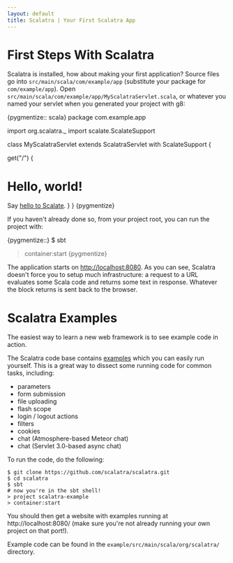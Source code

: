 ```yaml
---
layout: default
title: Scalatra | Your First Scalatra App
---
```


<div class="page-header">
  <h1>First Steps With Scalatra</h1>
</div>

Scalatra is installed, how about making your first application?  Source files
go into `src/main/scala/com/example/app` (substitute your package for
`com/example/app`).  Open
`src/main/scala/com/example/app/MyScalatraServlet.scala`, or whatever you named
your servlet when you generated your project with g8:

{pygmentize:: scala}
package com.example.app

import org.scalatra._
import scalate.ScalateSupport

class MyScalatraServlet extends ScalatraServlet with ScalateSupport {

  get("/") {
    <html>
      <body>
        <h1>Hello, world!</h1>
        Say <a href="hello-scalate">hello to Scalate</a>.
      </body>
    </html>
  }
}
{pygmentize}

If you haven't already done so, from your project root, you can run the project
with:

{pygmentize::}
$ sbt
> container:start
{pygmentize}

The application starts on [http://localhost:8080](http://localhost:8080).  As
you can see, Scalatra doesn't force you to setup much infrastructure: a
request to a URL evaluates some Scala code and returns some text in response.
Whatever the block returns is sent back to the browser.

Scalatra Examples
=================

The easiest way to learn a new web framework is to see example code in action.

The Scalatra code base contains [examples][examples] which you can easily run
yourself. This is a great way to dissect some running code for common tasks,
including:

[examples]: https://github.com/scalatra/scalatra/tree/develop/example/src/main/scala/org/scalatra

* parameters
* form submission
* file uploading
* flash scope
* login / logout actions
* filters
* cookies
* chat (Atmosphere-based Meteor chat)
* chat (Servlet 3.0-based async chat)

To run the code, do the following:

    $ git clone https://github.com/scalatra/scalatra.git
    $ cd scalatra
    $ sbt
    # now you're in the sbt shell!
    > project scalatra-example
    > container:start

You should then get a website with examples running at http://localhost:8080/
(make sure you're not already running your own project on that port!).

Example code can be found in the ```example/src/main/scala/org/scalatra/```
directory.


